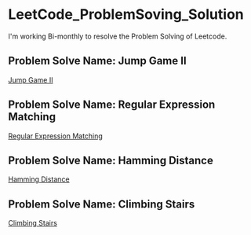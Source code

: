 # LeetCode_ProblemSoving_Solution
I'm working Bi-monthly to resolve the Problem Solving of Leetcode. 

## Problem Solve Name: Jump Game II
[Jump Game II](https://leetcode.com/problems/jump-game-ii/submissions/894113630/)

## Problem Solve Name: Regular Expression Matching
[Regular Expression Matching](https://leetcode.com/problems/regular-expression-matching/submissions/911625569/)

## Problem Solve Name: Hamming Distance
[Hamming Distance](https://leetcode.com/problems/hamming-distance/submissions/918067116/)

## Problem Solve Name: Climbing Stairs
[Climbing Stairs](https://leetcode.com/problems/climbing-stairs/submissions/927467498/)